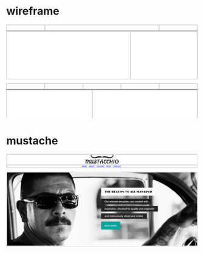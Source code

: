 <h1>wireframe</h1>

<a href="file:///D:/Frontend/table%20wireframe/index.html"> <img src="https://github.com/SwapnilPatil222/Sp-html-wierframe-muste/blob/34bcb06175fffd0fd295b9b33d5de312777f5a03/wireframe.png"></a>


<h1>mustache</h1>

<a href="file:///D:/Frontend/mustacheenthusiast/home.html">  <img  src="https://github.com/SwapnilPatil222/Sp-html-wierframe-muste/blob/6d538637ae3337494bc4282b0c931208bc05b541/mustache.png">
